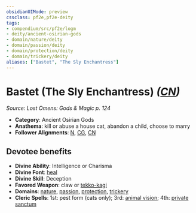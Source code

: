 ```yaml
---
obsidianUIMode: preview
cssclass: pf2e,pf2e-deity
tags:
- compendium/src/pf2e/logm
- deity/ancient-osirian-gods
- domain/nature/deity
- domain/passion/deity
- domain/protection/deity
- domain/trickery/deity
aliases: ["Bastet", "The Sly Enchantress"]
---
```

# Bastet (The Sly Enchantress) *([CN](../../../Rules/traits/chaotic-neutral-b1.md))*  
*Source: Lost Omens: Gods & Magic p. 124*  

- **Category**: Ancient Osirian Gods
- **Anathema**: kill or abuse a house cat, abandon a child, choose to marry
- **Follower Alignments**: [N](../../../Rules/traits/neutral-b1.md), [CG](../../../Rules/traits/chaotic-good-b1.md), [CN](../../../Rules/traits/chaotic-neutral-b1.md)

## Devotee benefits

- **Divine Ability**: Intelligence or Charisma
- **Divine Font**: [heal](../../spells/heal.md)
- **Divine Skill**: Deception
- **Favored Weapon**: claw or [tekko-kagi](../../equipment/items/tekko-kagi-logm.md)
- **Domains**: [nature](../domains.md#Nature), [passion](../domains.md#Passion), [protection](../domains.md#Protection), [trickery](../domains.md#Trickery)
- **Cleric Spells**: 1st: pest form (cats only); 3rd: [animal vision](../../spells/animal-vision.md); 4th: [private sanctum](../../spells/private-sanctum.md)